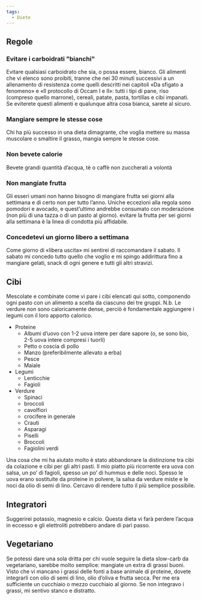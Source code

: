 ```yaml
---
tags:
  - Diete
---
```

## Regole

### Evitare i carboidrati "bianchi"
Evitare qualsiasi carboidrato che sia, o possa essere, bianco. Gli alimenti che vi elenco sono proibiti, tranne che nei 30 minuti successivi a un allenamento di resistenza come quelli descritti nei capitoli «Da sfigato a fenomeno» e «Il protocollo di Occam I e II»: tutti i tipi di pane, riso (compreso quello marrone), cereali, patate, pasta, tortillas e cibi impanati. Se eviterete questi alimenti e qualunque altra cosa bianca, sarete al sicuro.
### Mangiare sempre le stesse cose
Chi ha più successo in una dieta dimagrante, che voglia mettere su massa muscolare o smaltire il grasso, mangia sempre le stesse cose.
### Non bevete calorie
Bevete grandi quantità d’acqua, tè o caffè non zuccherati a volontà
### Non mangiate frutta
Gli esseri umani non hanno bisogno di mangiare frutta sei giorni alla settimana e di certo non per tutto l’anno.
Uniche eccezioni alla regola sono pomodori e avocado, e quest’ultimo andrebbe consumato con moderazione (non più di una tazza o di un pasto al giorno).
evitare la frutta per sei giorni alla settimana è la linea di condotta più affidabile. 
### Concedetevi un giorno libero a settimana
Come giorno di «libera uscita» mi sentirei di raccomandare il sabato.
Il sabato mi concedo tutto quello che voglio e mi spingo addirittura fino a mangiare gelati, snack di ogni genere e tutti gli altri stravizi.

## Cibi

Mescolate e combinate come vi pare i cibi elencati qui sotto, componendo ogni pasto con un alimento a scelta da ciascuno dei tre gruppi.
N.b. Le verdure non sono caloricamente dense, perciò è fondamentale aggiungere i legumi con il loro apporto calorico. 

 * Proteine
	 * Albumi d’uovo con 1-2 uova intere per dare sapore (o, se sono bio, 2-5 uova intere compresi i tuorli)
	 * Petto o coscia di pollo
	 * Manzo (preferibilmente allevato a erba)
	 * Pesce
	 * Maiale
 * Legumi
	 * Lenticchie
	 * Fagioli
 * Verdure
	 * Spinaci
	 * broccoli
	 * cavolfiori
	 * crocifere in generale
	 * Crauti
	 * Asparagi
	 * Piselli
	 * Broccoli
	 * Fagiolini verdi

Una cosa che mi ha aiutato molto è stato abbandonare la distinzione tra cibi da colazione e cibi per gli altri pasti. Il mio piatto più ricorrente era uova con salsa, un po’ di fagioli, spesso un po’ di hummus e delle noci. Spesso le uova erano sostituite da proteine in polvere, la salsa da verdure miste e le noci da olio di semi di lino. Cercavo di rendere tutto il più semplice possibile.

## Integratori
Suggerirei potassio, magnesio e calcio. Questa dieta vi farà perdere l’acqua in eccesso e gli elettroliti potrebbero andare di pari passo.

## Vegetariano
Se potessi dare una sola dritta per chi vuole seguire la dieta slow-carb da vegetariano, sarebbe molto semplice: mangiate un extra di grassi buoni. Visto che vi mancano i grassi delle fonti a base animale di proteine, dovete integrarli con olio di semi di lino, olio d’oliva e frutta secca. Per me era sufficiente un cucchiaio o mezzo cucchiaio al giorno. Se non integravo i grassi, mi sentivo stanco e distratto.

